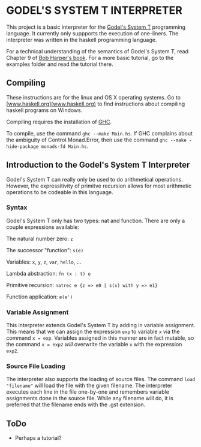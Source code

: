 # GODEL'S SYSTEM T INTERPRETER

This project is a basic interpreter for the
[Godel's System T](http://en.wikipedia.org/wiki/Dialectica_interpretation) programming language.
It currently only suppports the execution of one-liners. The interpreter was written in the
haskell programming language.

For a technical understanding of the semantics of Godel's System T, read Chapter 9 of 
[Bob Harper's book](www.cs.cmu.edu/~rwh/plbook/book.pdf). For a more basic tutorial, go to the
examples folder and read the tutorial there.

## Compiling

These instructions are for the linux and OS X operating systems. Go to [www.haskell.org](www.haskell.org)
to find instructions about compiling haskell programs on Windows.

Compiling requires the installation of [GHC](www.haskell.org/ghc/).

To compile, use the command `ghc --make Main.hs`. If GHC complains about the ambiguity
of Control.Monad.Error, then use the command `ghc --make -hide-package monads-fd Main.hs`.

## Introduction to the Godel's System T Interpreter

Godel's System T can really only be used to do arithmetical operations. However, the expressitivity
of primitve recursion allows for most arithmetic operations to be codeable in this language.

### Syntax

Godel's System T only has two types: nat and function. There are only a couple expressions available:

The natural number zero: `z`

The successor "function": `s(e)`

Variables: `x`, `y`, `z`, `var`, `hello`, ...

Lambda abstraction: `fn (x : t) e`

Primitive recursion: `natrec e {z => e0 | s(x) with y => e1}`

Function application: `e(e')`

### Variable Assignment

This interpreter extends Godel's System T by adding in variable assignment.
This means that we can assign the expression `exp` to variable `x` via the command `x = exp`.
Variables assigned in this manner are in fact mutable, so the command `x = exp2` _will_ overwrite
the variable `x` with the expression `exp2`.

### Source File Loading

The interpreter also supports the loading of source files. The command `load "filename"` will
load the file with the given filename. The interpreter executes each line in the file one-by-one and
remembers variable assignments done in the source file. While any filename will do, it is preferred
that the filename ends with the .gst extension.

## ToDo

- Perhaps a tutorial?
